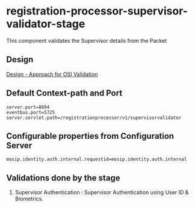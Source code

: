 # registration-processor-supervisor-validator-stage

This component validates the Supervisor details from the Packet

## Design

[Design - Approach for OSI Validation](https://github.com/mosip/registration/blob/master/design/registration-processor/Approach_for_OSI_validation.md)

## Default Context-path and Port
```
server.port=8094
eventbus.port=5725
server.servlet.path=/registrationprocessor/v1/supervisorvalidator
```
## Configurable properties from Configuration Server
```
mosip.identity.auth.internal.requestid=mosip.identity.auth.internal
```
## Validations done by the stage
1. Supervisor Authentication : Supervisor Authentication using User ID & Biometrics.